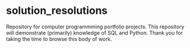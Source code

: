 # solution_resolutions
Repository for computer programmming portfolio projects.
This repository will demonstrate (primarily) knowledge of SQL and Python. 
Thank you for taking the time to browse this body of work. 
